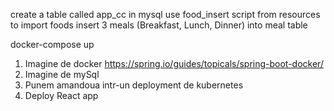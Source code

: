 create a table called app_cc in mysql 
use food_insert script from resources to import foods 
insert 3 meals (Breakfast, Lunch, Dinner) into meal table

docker-compose up
1. Imagine de docker  https://spring.io/guides/topicals/spring-boot-docker/ 
2. Imagine de mySql 
3. Punem amandoua intr-un deployment de kubernetes 
4. Deploy React app 